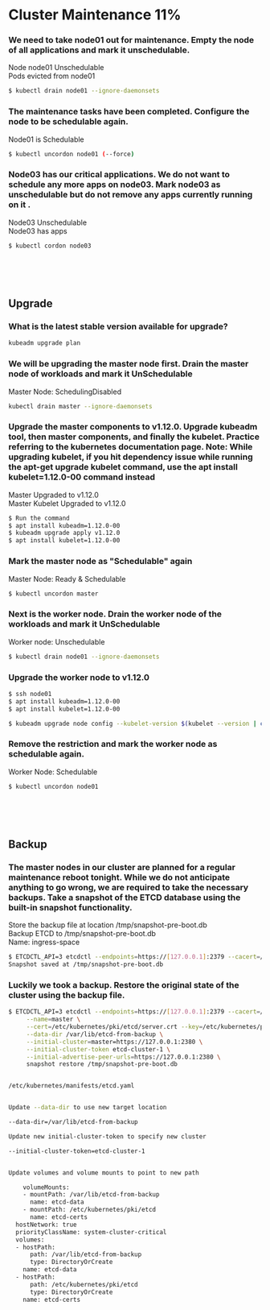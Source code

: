 # Cluster Maintenance 11%

### We need to take node01 out for maintenance. Empty the node of all applications and mark it unschedulable.

Node node01 Unschedulable   
Pods evicted from node01   

<p>

```bash
$ kubectl drain node01 --ignore-daemonsets
```

</p>


### The maintenance tasks have been completed. Configure the node to be schedulable again.
Node01 is Schedulable   

<p>

```bash
$ kubectl uncordon node01 (--force)
```

</p>

### Node03 has our critical applications. We do not want to schedule any more apps on node03. Mark node03 as unschedulable but do not remove any apps currently running on it .
 
Node03 Unschedulable    
Node03 has apps   

<p>

```bash
$ kubectl cordon node03
```

</p>

</br>
</br>
</br>

## Upgrade
### What is the latest stable version available for upgrade?

<p>

```bash
kubeadm upgrade plan
```

</p>


### We will be upgrading the master node first. Drain the master node of workloads and mark it UnSchedulable
 
Master Node: SchedulingDisabled

<p>

```bash 
kubectl drain master --ignore-daemonsets
```

</p>
 
 ### Upgrade the master components to v1.12.0. Upgrade kubeadm tool, then master components, and finally the kubelet. Practice referring to the kubernetes documentation page. Note: While upgrading kubelet, if you hit dependency issue while running the apt-get upgrade kubelet command, use the apt install kubelet=1.12.0-00 command instead
 
Master Upgraded to v1.12.0   
Master Kubelet Upgraded to v1.12.0   

<p>

```bash
$ Run the command    
$ apt install kubeadm=1.12.0-00    
$ kubeadm upgrade apply v1.12.0    
$ apt install kubelet=1.12.0-00    
```

</p>


### Mark the master node as "Schedulable" again

Master Node: Ready & Schedulable    
<p>

```bash
$ kubectl uncordon master
```

</p>

### Next is the worker node. Drain the worker node of the workloads and mark it UnSchedulable
Worker node: Unschedulable

<p>

```bash
$ kubectl drain node01 --ignore-daemonsets
```

</p>


### Upgrade the worker node to v1.12.0

<p>

```bash
$ ssh node01
$ apt install kubeadm=1.12.0-00
$ apt install kubelet=1.12.0-00

$ kubeadm upgrade node config --kubelet-version $(kubelet --version | cut -d ' ' -f 2)
```

</p>


### Remove the restriction and mark the worker node as schedulable again.
Worker Node: Schedulable

<p>

```bash
$ kubectl uncordon node01
```

</p>
</br>   
</br>
</br>

## Backup  
### The master nodes in our cluster are planned for a regular maintenance reboot tonight. While we do not anticipate anything to go wrong, we are required to take the necessary backups. Take a snapshot of the ETCD database using the built-in snapshot functionality.
Store the backup file at location /tmp/snapshot-pre-boot.db    
Backup ETCD to /tmp/snapshot-pre-boot.db    
Name: ingress-space    

<p>

```bash
$ ETCDCTL_API=3 etcdctl --endpoints=https://[127.0.0.1]:2379 --cacert=/etc/kubernetes/pki/etcd/ca.crt --cert=/etc/kubernetes/pki/etcd/server.crt --key=/etc/kubernetes/pki/etcd/server.key snapshot save /tmp/snapshot-pre-boot.db
Snapshot saved at /tmp/snapshot-pre-boot.db
```

</p>

### Luckily we took a backup. Restore the original state of the cluster using the backup file.
 
<p>

```bash
$ ETCDCTL_API=3 etcdctl --endpoints=https://[127.0.0.1]:2379 --cacert=/etc/kubernetes/pki/etcd/ca.crt \
     --name=master \
     --cert=/etc/kubernetes/pki/etcd/server.crt --key=/etc/kubernetes/pki/etcd/server.key \
     --data-dir /var/lib/etcd-from-backup \
     --initial-cluster=master=https://127.0.0.1:2380 \
     --initial-cluster-token etcd-cluster-1 \
     --initial-advertise-peer-urls=https://127.0.0.1:2380 \
     snapshot restore /tmp/snapshot-pre-boot.db


/etc/kubernetes/manifests/etcd.yaml


Update --data-dir to use new target location

--data-dir=/var/lib/etcd-from-backup

Update new initial-cluster-token to specify new cluster

--initial-cluster-token=etcd-cluster-1


Update volumes and volume mounts to point to new path

    volumeMounts:
    - mountPath: /var/lib/etcd-from-backup
      name: etcd-data
    - mountPath: /etc/kubernetes/pki/etcd
      name: etcd-certs
  hostNetwork: true
  priorityClassName: system-cluster-critical
  volumes:
  - hostPath:
      path: /var/lib/etcd-from-backup
      type: DirectoryOrCreate
    name: etcd-data
  - hostPath:
      path: /etc/kubernetes/pki/etcd
      type: DirectoryOrCreate
    name: etcd-certs
```

</p>